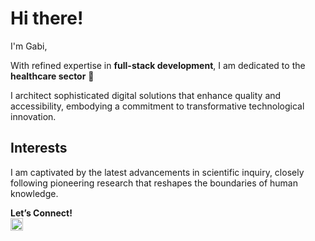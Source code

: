 # Hi there!

I'm Gabi,

With refined expertise in **full-stack development**, I am dedicated to the **healthcare sector** 🏥 

I architect sophisticated digital solutions that enhance quality and accessibility, embodying a commitment to transformative technological innovation.

## Interests  

I am captivated by the latest advancements in scientific inquiry, closely following pioneering research that reshapes the boundaries of human knowledge.

**Let’s Connect!**  
<a href="https://linkedin.com/in/gabrielle-c-5137542b2"><img src="https://upload.wikimedia.org/wikipedia/commons/0/01/LinkedIn_Logo.svg" alt="LinkedIn" width="20" height="20" /></a>
